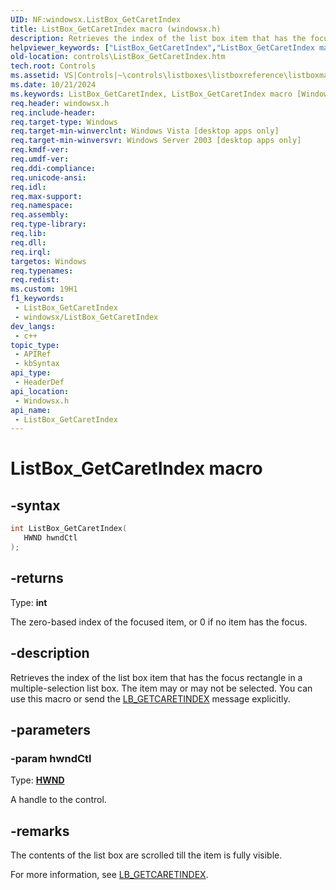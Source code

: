 ```yaml
---
UID: NF:windowsx.ListBox_GetCaretIndex
title: ListBox_GetCaretIndex macro (windowsx.h)
description: Retrieves the index of the list box item that has the focus rectangle in a multiple-selection list box. The item may or may not be selected. You can use this macro or send the LB_GETCARETINDEX message explicitly.
helpviewer_keywords: ["ListBox_GetCaretIndex","ListBox_GetCaretIndex macro [Windows Controls]","_win32_ListBox_GetCaretIndex","_win32_ListBox_GetCaretIndex_cpp","controls.ListBox_GetCaretIndex","controls._win32_ListBox_GetCaretIndex","windowsx/ListBox_GetCaretIndex"]
old-location: controls\ListBox_GetCaretIndex.htm
tech.root: Controls
ms.assetid: VS|Controls|~\controls\listboxes\listboxreference\listboxmacros\listbox_getcaretindex.htm
ms.date: 10/21/2024
ms.keywords: ListBox_GetCaretIndex, ListBox_GetCaretIndex macro [Windows Controls], _win32_ListBox_GetCaretIndex, _win32_ListBox_GetCaretIndex_cpp, controls.ListBox_GetCaretIndex, controls._win32_ListBox_GetCaretIndex, windowsx/ListBox_GetCaretIndex
req.header: windowsx.h
req.include-header: 
req.target-type: Windows
req.target-min-winverclnt: Windows Vista [desktop apps only]
req.target-min-winversvr: Windows Server 2003 [desktop apps only]
req.kmdf-ver: 
req.umdf-ver: 
req.ddi-compliance: 
req.unicode-ansi: 
req.idl: 
req.max-support: 
req.namespace: 
req.assembly: 
req.type-library: 
req.lib: 
req.dll: 
req.irql: 
targetos: Windows
req.typenames: 
req.redist: 
ms.custom: 19H1
f1_keywords:
 - ListBox_GetCaretIndex
 - windowsx/ListBox_GetCaretIndex
dev_langs:
 - c++
topic_type:
 - APIRef
 - kbSyntax
api_type:
 - HeaderDef
api_location:
 - Windowsx.h
api_name:
 - ListBox_GetCaretIndex
---
```


# ListBox_GetCaretIndex macro

## -syntax

```cpp
int ListBox_GetCaretIndex(
   HWND hwndCtl
);
```

## -returns

Type: **int**

The zero-based index of the focused item, or 0 if no item has the focus.


## -description

Retrieves the index of the list box item that has the focus rectangle in a multiple-selection list box. The item may or may not be selected. You can use this macro or send the <a href="/windows/desktop/controls/lb-getcaretindex">LB_GETCARETINDEX</a> message explicitly.

## -parameters

### -param hwndCtl

Type: <b><a href="/windows/desktop/WinProg/windows-data-types">HWND</a></b>

A handle to the control.

## -remarks

The contents of the list box are scrolled till the item is fully visible.

For more information, see <a href="/windows/desktop/controls/lb-getcaretindex">LB_GETCARETINDEX</a>.
